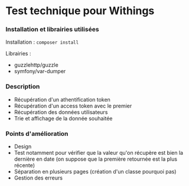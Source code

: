 # Test technique pour Withings


### Installation et librairies utilisées
Installation : 
``` composer install ```

Librairies :    
  - guzzlehttp/guzzle    
  - symfony/var-dumper   


### Description 
 - Récupération d'un athentification token
 - Récupération d'un access token avec le premier
 - Récupération des données utilisateurs
 - Trie et affichage de la donnée souhaitée

### Points d'amélioration
 - Design 
 - Test notamment pour vérifier que la valeur qu'on récupère est bien la dernière en date (on suppose que la première retournée est la plus récente)
 - Séparation en plusieurs pages (création d'un classe pourquoi pas)
 - Gestion des erreurs
